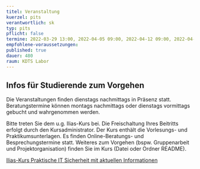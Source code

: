 ```yaml
---
titel: Veranstaltung
kuerzel: pits
verantwortlich: sk
typ: pits
pflicht: false
termine: 2022-03-29 13:00, 2022-04-05 09:00, 2022-04-12 09:00, 2022-04-19 09:00, 2022-04-27 09:00, 2022-05-03 09:00, 2022-05-10 09:00, 2022-05-17 09:00, 2022-05-24 09:00, 2022-05-31 09:00, 2022-06-07 09:00, 2022-06-14 09:00, 2022-06-21 09:00, 2022-06-28 09:00, 2022-07-05 09:00
empfohlene-voraussetzungen: 
published: true
dauer: 480
raum: KDTS Labor
---
```


## Infos für Studierende zum Vorgehen

Die Veranstaltungen finden dienstags nachmittags in Präsenz statt. Beratungstermine können montags nachmittags oder dienstags vormittags gebucht und wahrgenommen werden.

Bitte treten Sie dem u.g. Ilias-Kurs bei. Die Freischaltung Ihres Beitritts erfolgt durch den Kursadministrator. Der Kurs enthält die Vorlesungs- und Praktikumsunterlagen. Es finden Online-Beratungs- und Besprechungstermine statt. Weiteres zum Vorgehen (bspw. Gruppenarbeit und Projektorganisation) finden Sie im Kurs (Datei oder Ordner README).

[Ilias-Kurs Praktische IT Sicherheit mit aktuellen Informationen](https://ilias.th-koeln.de/goto.php?target=crs_772146&client_id=ILIAS_FH_Koeln)